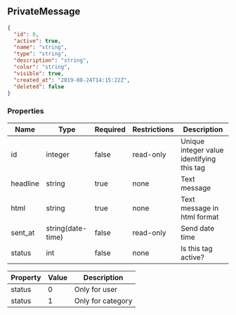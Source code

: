 <h2 id="tocS_PrivateMessage">PrivateMessage</h2>
<!-- backwards compatibility -->
<a id="schemaprivatemessage"></a>
<a id="schema_PrivateMessage"></a>
<a id="tocSprivatemessage"></a>
<a id="tocsprivatemessage"></a>

```json
{
  "id": 0,
  "active": true,
  "name": "string",
  "type": "string",
  "description": "string",
  "color": "string",
  "visible": true,
  "created_at": "2019-08-24T14:15:22Z",
  "deleted": false
}

```

### Properties

|Name|Type|Required|Restrictions|Description|
|---|---|---|---|---|
|id|integer|false|read-only|Unique integer value identifying this tag|
|headline|string|true|none|Text message|
|html|string|true|none|Text message in html format|
|sent_at|string(date-time)|false|read-only|Send date time|
|status|int|false|none|Is this tag active?|

|Property|Value|Description|
|---|---|---|
|status|0|Only for user|
|status|1|Only for category|
